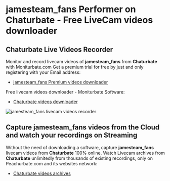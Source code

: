 # jamesteam_fans Performer on Chaturbate - Free LiveCam videos downloader

## Chaturbate Live Videos Recorder

Monitor and record livecam videos of **jamesteam_fans** from **Chaturbate** with Moniturbate.com
Get a premium trial for free by just and only registering with your Email address:
* [jamesteam_fans Premium videos downloader](https://moniturbate.com/request-demo-licence-key.html)

Free livecam videos downloader - Moniturbate Software:
* [Chaturbate videos downloader](https://moniturbate.com/moniturbate-download-software.html)

![jamesteam_fans livecam videos recorder](https://peachurnet.com/templates/moniturbate-software.png)


## Capture jamesteam_fans videos from the Cloud and watch your recordings on Streaming

Without the need of downloading a software, capture **jamesteam_fans** livecam videos from **Chaturbate** 100% online.
Watch Livecam archives from **Chaturbate** unlimitedly from thousands of existing recordings, only on Peachurbate.com and its websites network:
* [Chaturbate videos archives](https://peachurnet.com/)